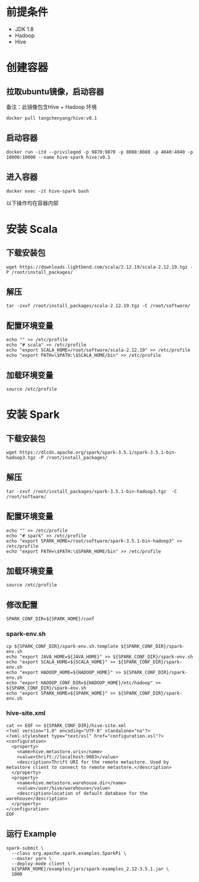 # 前提条件
- JDK 1.8
- Hadoop 
- Hive

# 创建容器
## 拉取ubuntu镜像，启动容器
备注：此镜像包含Hive + Hadoop 环境
```shell
docker pull tangchenyang/hive:v0.1
```

## 启动容器
```shell
docker run -itd --privileged -p 9870:9870 -p 8088:8088 -p 4040:4040 -p 10000:10000 --name hive-spark hive:v0.1
```

## 进入容器
```shell
docker exec -it hive-spark bash
```
以下操作均在容器内部
# 安装 Scala 
## 下载安装包
```shell
wget https://downloads.lightbend.com/scala/2.12.19/scala-2.12.19.tgz -P /root/install_packages/
```

## 解压
```shell
tar -zxvf /root/install_packages/scala-2.12.19.tgz -C /root/software/
```

## 配置环境变量
```shell
echo "" >> /etc/profile
echo "# scala" >> /etc/profile
echo "export SCALA_HOME=/root/software/scala-2.12.19" >> /etc/profile
echo "export PATH=\$PATH:\$SCALA_HOME/bin" >> /etc/profile
```

## 加载环境变量
```shell
source /etc/profile
```

# 安装 Spark
## 下载安装包
```shell
wget https://dlcdn.apache.org/spark/spark-3.5.1/spark-3.5.1-bin-hadoop3.tgz -P /root/install_packages/
```

## 解压
```shell
tar -zxvf /root/install_packages/spark-3.5.1-bin-hadoop3.tgz  -C /root/software/
```

## 配置环境变量
```shell
echo "" >> /etc/profile
echo "# spark" >> /etc/profile
echo "export SPARK_HOME=/root/software/spark-3.5.1-bin-hadoop3" >> /etc/profile
echo "export PATH=\$PATH:\$SPARK_HOME/bin" >> /etc/profile
```

## 加载环境变量
```shell
source /etc/profile
```
## 修改配置
```shell
SPARK_CONF_DIR=${SPARK_HOME}/conf
```

### spark-env.sh
```shell
cp ${SPARK_CONF_DIR}/spark-env.sh.template ${SPARK_CONF_DIR}/spark-env.sh
echo "export JAVA_HOME=${JAVA_HOME}" >> ${SPARK_CONF_DIR}/spark-env.sh
echo "export SCALA_HOME=${SCALA_HOME}" >> ${SPARK_CONF_DIR}/spark-env.sh
echo "export HADOOP_HOME=${HADOOP_HOME}" >> ${SPARK_CONF_DIR}/spark-env.sh
echo "export HADOOP_CONF_DIR=${HADOOP_HOME}/etc/hadoop" >> ${SPARK_CONF_DIR}/spark-env.sh
echo "export SPARK_HOME=${SPARK_HOME}" >> ${SPARK_CONF_DIR}/spark-env.sh
```
### hive-site.xml
```shell
cat << EOF >> ${SPARK_CONF_DIR}/hive-site.xml
<?xml version="1.0" encoding="UTF-8" standalone="no"?>
<?xml-stylesheet type="text/xsl" href="configuration.xsl"?>
<configuration>
  <property>
    <name>hive.metastore.uris</name>
    <value>thrift://localhost:9083</value>
    <description>Thrift URI for the remote metastore. Used by metastore client to connect to remote metastore.</description>
  </property>
  <property>
    <name>hive.metastore.warehouse.dir</name>
    <value>/user/hive/warehouse</value>
    <description>location of default database for the warehouse</description>
  </property>
</configuration>
EOF
```

## 运行 Example 
```shell
spark-submit \
  --class org.apache.spark.examples.SparkPi \
  --master yarn \
  --deploy-mode client \
  ${SPARK_HOME}/examples/jars/spark-examples_2.12-3.5.1.jar \
  1000
```

